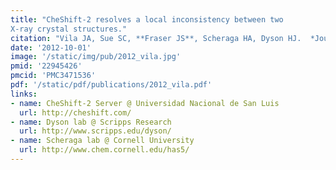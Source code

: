 ```yaml
---
title: "CheShift-2 resolves a local inconsistency between two
X-ray crystal structures."
citation: "Vila JA, Sue SC, **Fraser JS**, Scheraga HA, Dyson HJ.  *Journal of Biomolecular NMR*. 2012."
date: '2012-10-01'
image: '/static/img/pub/2012_vila.jpg'
pmid: '22945426'
pmcid: 'PMC3471536'
pdf: '/static/pdf/publications/2012_vila.pdf'
links:
- name: CheShift-2 Server @ Universidad Nacional de San Luis
  url: http://cheshift.com/
- name: Dyson lab @ Scripps Research
  url: http://www.scripps.edu/dyson/
- name: Scheraga lab @ Cornell University
  url: http://www.chem.cornell.edu/has5/
---
```

